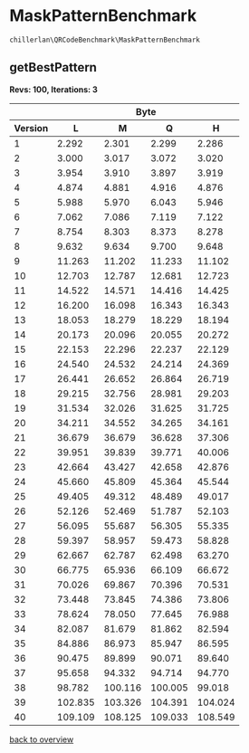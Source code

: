 # MaskPatternBenchmark

`chillerlan\QRCodeBenchmark\MaskPatternBenchmark`

## getBestPattern

**Revs: 100, Iterations: 3**

<table><thead>
<tr><th></th><th colspan="4">Byte</th></tr>
<tr><th>Version</th><th>L</th><th>M</th><th>Q</th><th>H</th></tr>
</thead><tbody>
<tr><td>1</td><td>2.292</td><td>2.301</td><td>2.299</td><td>2.286</td></tr>
<tr><td>2</td><td>3.000</td><td>3.017</td><td>3.072</td><td>3.020</td></tr>
<tr><td>3</td><td>3.954</td><td>3.910</td><td>3.897</td><td>3.919</td></tr>
<tr><td>4</td><td>4.874</td><td>4.881</td><td>4.916</td><td>4.876</td></tr>
<tr><td>5</td><td>5.988</td><td>5.970</td><td>6.043</td><td>5.946</td></tr>
<tr><td>6</td><td>7.062</td><td>7.086</td><td>7.119</td><td>7.122</td></tr>
<tr><td>7</td><td>8.754</td><td>8.303</td><td>8.373</td><td>8.278</td></tr>
<tr><td>8</td><td>9.632</td><td>9.634</td><td>9.700</td><td>9.648</td></tr>
<tr><td>9</td><td>11.263</td><td>11.202</td><td>11.233</td><td>11.102</td></tr>
<tr><td>10</td><td>12.703</td><td>12.787</td><td>12.681</td><td>12.723</td></tr>
<tr><td>11</td><td>14.522</td><td>14.571</td><td>14.416</td><td>14.425</td></tr>
<tr><td>12</td><td>16.200</td><td>16.098</td><td>16.343</td><td>16.343</td></tr>
<tr><td>13</td><td>18.053</td><td>18.279</td><td>18.229</td><td>18.194</td></tr>
<tr><td>14</td><td>20.173</td><td>20.096</td><td>20.055</td><td>20.272</td></tr>
<tr><td>15</td><td>22.153</td><td>22.296</td><td>22.237</td><td>22.129</td></tr>
<tr><td>16</td><td>24.540</td><td>24.532</td><td>24.214</td><td>24.369</td></tr>
<tr><td>17</td><td>26.441</td><td>26.652</td><td>26.864</td><td>26.719</td></tr>
<tr><td>18</td><td>29.215</td><td>32.756</td><td>28.981</td><td>29.203</td></tr>
<tr><td>19</td><td>31.534</td><td>32.026</td><td>31.625</td><td>31.725</td></tr>
<tr><td>20</td><td>34.211</td><td>34.552</td><td>34.265</td><td>34.161</td></tr>
<tr><td>21</td><td>36.679</td><td>36.679</td><td>36.628</td><td>37.306</td></tr>
<tr><td>22</td><td>39.951</td><td>39.839</td><td>39.771</td><td>40.006</td></tr>
<tr><td>23</td><td>42.664</td><td>43.427</td><td>42.658</td><td>42.876</td></tr>
<tr><td>24</td><td>45.660</td><td>45.809</td><td>45.364</td><td>45.544</td></tr>
<tr><td>25</td><td>49.405</td><td>49.312</td><td>48.489</td><td>49.017</td></tr>
<tr><td>26</td><td>52.126</td><td>52.469</td><td>51.787</td><td>52.103</td></tr>
<tr><td>27</td><td>56.095</td><td>55.687</td><td>56.305</td><td>55.335</td></tr>
<tr><td>28</td><td>59.397</td><td>58.957</td><td>59.473</td><td>58.828</td></tr>
<tr><td>29</td><td>62.667</td><td>62.787</td><td>62.498</td><td>63.270</td></tr>
<tr><td>30</td><td>66.775</td><td>65.936</td><td>66.109</td><td>66.672</td></tr>
<tr><td>31</td><td>70.026</td><td>69.867</td><td>70.396</td><td>70.531</td></tr>
<tr><td>32</td><td>73.448</td><td>73.845</td><td>74.386</td><td>73.806</td></tr>
<tr><td>33</td><td>78.624</td><td>78.050</td><td>77.645</td><td>76.988</td></tr>
<tr><td>34</td><td>82.087</td><td>81.679</td><td>81.862</td><td>82.594</td></tr>
<tr><td>35</td><td>84.886</td><td>86.973</td><td>85.947</td><td>86.595</td></tr>
<tr><td>36</td><td>90.475</td><td>89.899</td><td>90.071</td><td>89.640</td></tr>
<tr><td>37</td><td>95.658</td><td>94.332</td><td>94.714</td><td>94.770</td></tr>
<tr><td>38</td><td>98.782</td><td>100.116</td><td>100.005</td><td>99.018</td></tr>
<tr><td>39</td><td>102.835</td><td>103.326</td><td>104.391</td><td>104.024</td></tr>
<tr><td>40</td><td>109.109</td><td>108.125</td><td>109.033</td><td>108.549</td></tr>
</tbody></table>

[back to overview](./Benchmark.md)